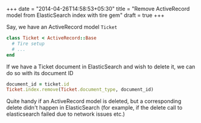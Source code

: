 +++
date = "2014-04-26T14:58:53+05:30"
title = "Remove ActiveRecord model from ElasticSearch index with tire gem"
draft = true
+++

Say, we have an ActiveRecord model `Ticket`

```ruby
class Ticket < ActiveRecord::Base
  # Tire setup
  # ...
end
```

If we have a Ticket document in ElasticSearch and wish to delete it, we can do so with its document ID

```ruby
document_id = ticket.id
Ticket.index.remove(Ticket.document_type, document_id)
```

Quite handy if an ActiveRecord model is deleted, but a corresponding delete didn't happen in ElasticSearch (for example, if the delete call to elasticsearch  failed due to network issues etc.)
